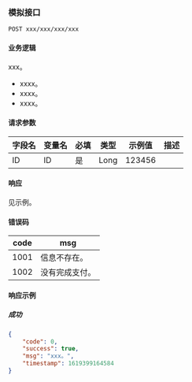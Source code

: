 ### 模拟接口

```http
POST xxx/xxx/xxx/xxx
```

#### 业务逻辑

xxx。

- xxxx。
- xxxx。
- xxxx。

#### 请求参数

| 字段名     | 变量名       | 必填 | 类型 | 示例值 | 描述 |
| ---------- | ------------ | ---- | ---- | ------ | ---- |
| ID | ID | 是   | Long | 123456 |      |

#### 响应

见示例。

#### 错误码

| code | msg                                  |
| ---- | ------------------------------------ |
| 1001 | 信息不存在。                 |
| 1002 | 没有完成支付。                   |

#### 响应示例

##### 成功

```json
{
    "code": 0,
    "success": true,
  	"msg": "xxx。",
    "timestamp": 1619399164584
}
```